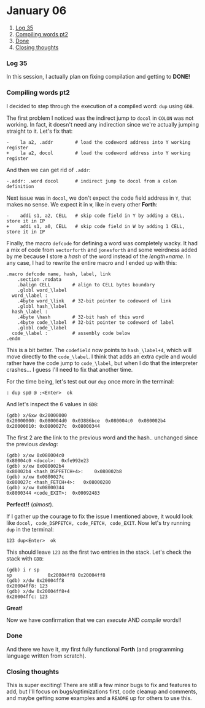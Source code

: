 # January 06

1. [Log 35](#log-35)
2. [Compiling words pt2](#compiling-words-pt2)
3. [Done](#done)
4. [Closing thoughts](#closing-thoughts)

### Log 35

In this session, I actually plan on fixing compilation and getting to **DONE!**

### Compiling words pt2

I decided to step through the execution of a compiled word: `dup` using `GDB`.

The first problem I noticed was the indirect jump to `docol` in `COLON` was not working. In fact, it doesn't need any indirection since we're actually jumping straight to it. Let's fix that:

```
-    la a2, .addr        # load the codeword address into Y working register
+    la a2, docol        # load the codeword address into Y working register
```

And then we can get rid of `.addr`:

```
-.addr: .word docol      # indirect jump to docol from a colon definition
```

Next issue was in `docol`, we don't expect the code field address in `Y`, that makes no sense. We expect it in `W`, like in every other **Forth**:

```
-    addi s1, a2, CELL   # skip code field in Y by adding a CELL, store it in IP
+    addi s1, a0, CELL   # skip code field in W by adding 1 CELL, store it in IP
```

Finally, the macro `defcode` for defining a word was completely wacky. It had a mix of code from `sectorforth` and `jonesforth` and some weirdness added by me because I store a _hash_ of the word instead of the _length+name_. In any case, I had to rewrite the entire macro and I ended up with this:

```
.macro defcode name, hash, label, link
    .section .rodata
    .balign CELL        # align to CELL bytes boundary
    .globl word_\label
  word_\label :
    .4byte word_\link   # 32-bit pointer to codeword of link
    .globl hash_\label
  hash_\label :
    .4byte \hash        # 32-bit hash of this word
    .4byte code_\label  # 32-bit pointer to codeword of label
    .globl code_\label
  code_\label :         # assembly code below
.endm
```

This is a bit better. The `codefield` now points to `hash_\label+4`, which will move directly to the `code_\label`. I think that adds an extra cycle and would rather have the code jump to `code_\label`, but when I do that the interpreter crashes... I guess I'll need to fix that another time.

For the time being, let's test out our `dup` once more in the terminal:

```
: dup sp@ @ ;<Enter>  ok
```

And let's inspect the 6 values in `GDB`:

```
(gdb) x/6xw 0x20000000
0x20000000:	0x080004d0	0x03886bce	0x080004c0	0x080002b4
0x20000010:	0x0800027c	0x08000344
```

The first 2 are the link to the previous word and the hash.. unchanged since the previous _devlog_:

```
(gdb) x/xw 0x080004c0
0x80004c0 <docol>:	0xfe992e23
(gdb) x/xw 0x080002b4
0x80002b4 <hash_DSPFETCH+4>:	0x080002b8
(gdb) x/xw 0x0800027c
0x800027c <hash_FETCH+4>:	0x08000280
(gdb) x/xw 0x08000344
0x8000344 <code_EXIT>:	0x00092483
```

**Perfect!!** (_almost_).

If I gather up the courage to fix the issue I mentioned above, it would look like `docol, code_DSPFETCH, code_FETCH, code_EXIT`. Now let's try running `dup` in the terminal:

```
123 dup<Enter>  ok
```

This should leave `123` as the first two entries in the stack. Let's check the stack with `GDB`:

```
(gdb) i r sp
sp             0x20004ff8 0x20004ff8
(gdb) x/dw 0x20004ff8
0x20004ff8: 123
(gdb) x/dw 0x20004ff8+4
0x20004ffc: 123
```

**Great!**

Now we have confirmation that we can _execute_ AND _compile_ words!!

### Done

And there we have it, my first fully functional **Forth** (and programming language written from scratch).

### Closing thoughts

This is super exciting! There are still a few minor bugs to fix and features to add, but I'll focus on bugs/optimizations first, code cleanup and comments, and maybe getting some examples and a `README` up for others to use this.
